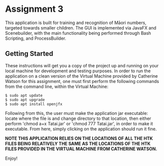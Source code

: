 # Assignment 3

This application is built for training and recognition of Māori numbers, targeted towards smaller children. The GUI is implemented via JavaFX and Scenebuilder, with the main functionality being performed through Bash Scripting, and ProcessBuilder.

## Getting Started

These instructions will get you a copy of the project up and running on your local machine for development and testing purposes. In order to run the application on a clean version of the Virtual Machine provided by Catherine Watson for this assignment, one must first perform the following commands from the command line, within the Virtual Machine:

```
$ sudo apt update
$ sudo apt upgrade
$ sudo apt install openjfx
```

Following from this, the user must make the application jar executable: locate where the file is and change directory to that location, then either perform 'chmod a+x Tatai.jar' or 'chmod 777 Tatai.jar', in order to make it executable. From here, simply clicking on the application should run it fine.

**NOTE THIS APPLICATION RELIES ON THE LOCATIONS OF ALL THE HTK FILES BEING RELATIVELY THE SAME AS THE LOCATIONS OF THE HTK FILES PROVIDED IN THE VIRTUAL MACHINE FROM CATHERINE WATSON.**

Enjoy!
